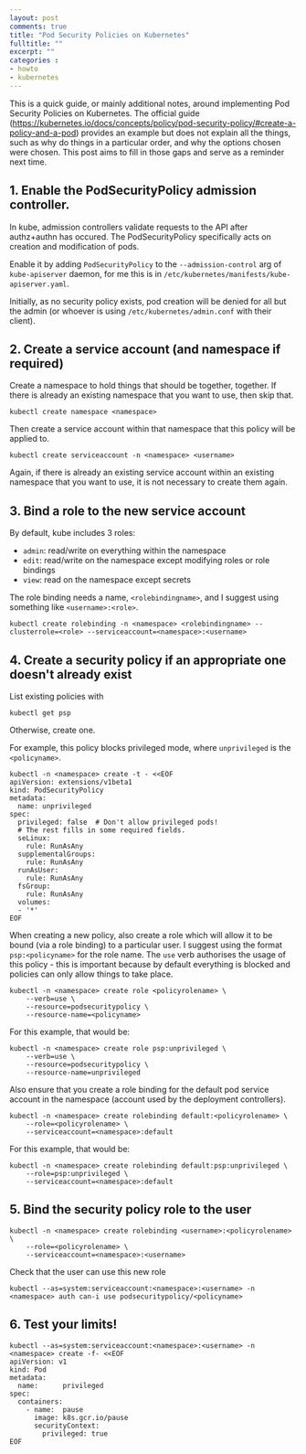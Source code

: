 ```yaml
---
layout: post
comments: true
title: "Pod Security Policies on Kubernetes"
fulltitle: ""
excerpt: ""
categories : 
- howto
- kubernetes
---
```


This is a quick guide, or mainly additional notes, around implementing Pod Security Policies on Kubernetes.
The official guide (https://kubernetes.io/docs/concepts/policy/pod-security-policy/#create-a-policy-and-a-pod) provides an example but does not explain all the things, such as why do things in a particular order, and why the options chosen were chosen.
This post aims to fill in those gaps and serve as a reminder next time.

## 1. Enable the PodSecurityPolicy admission controller.

In kube, admission controllers validate requests to the API after authz+authn has occured.
The PodSecurityPolicy specifically acts on creation and modification of pods.

Enable it by adding `PodSecurityPolicy` to the `--admission-control` arg of `kube-apiserver` daemon, for me this is in `/etc/kubernetes/manifests/kube-apiserver.yaml`.

Initially, as no security policy exists, pod creation will be denied for all but the admin (or whoever is using `/etc/kubernetes/admin.conf` with their client).

## 2. Create a service account (and namespace if required)

Create a namespace to hold things that should be together, together.
If there is already an existing namespace that you want to use, then skip that.

```
kubectl create namespace <namespace>
```

Then create a service account within that namespace that this policy will be applied to.

```
kubectl create serviceaccount -n <namespace> <username>
```

Again, if there is already an existing service account within an existing namespace that you want to use, it is not necessary to create them again.

## 3. Bind a role to the new service account

By default, kube includes 3 roles:

- `admin`: read/write on everything within the namespace
- `edit`: read/write on the namespace except modifying roles or role bindings
- `view`: read on the namespace except secrets

The role binding needs a name, `<rolebindingname>`, and I suggest using something like `<username>:<role>`.

```
kubectl create rolebinding -n <namespace> <rolebindingname> --clusterrole=<role> --serviceaccount=<namespace>:<username>
```

## 4. Create a security policy if an appropriate one doesn't already exist

List existing policies with

```
kubectl get psp
```

Otherwise, create one.

For example, this policy blocks privileged mode, where `unprivileged` is the `<policyname>`.

```
kubectl -n <namespace> create -t - <<EOF
apiVersion: extensions/v1beta1
kind: PodSecurityPolicy
metadata:
  name: unprivileged
spec:
  privileged: false  # Don't allow privileged pods!
  # The rest fills in some required fields.
  seLinux:
    rule: RunAsAny
  supplementalGroups:
    rule: RunAsAny
  runAsUser:
    rule: RunAsAny
  fsGroup:
    rule: RunAsAny
  volumes:
  - '*'
EOF
```

When creating a new policy, also create a role which will allow it to be bound (via a role binding) to a particular user. I suggest using the format `psp:<policyname>` for the role name.
The `use` verb authorises the usage of this policy - this is important because by default everything is blocked and policies can only allow things to take place.

```
kubectl -n <namespace> create role <policyrolename> \
    --verb=use \
    --resource=podsecuritypolicy \
    --resource-name=<policyname>
```

For this example, that would be:

```
kubectl -n <namespace> create role psp:unprivileged \
    --verb=use \
    --resource=podsecuritypolicy \
    --resource-name=unprivileged
```

Also ensure that you create a role binding for the default pod service account in the namespace (account used by the deployment controllers).

```
kubectl -n <namespace> create rolebinding default:<policyrolename> \
    --role=<policyrolename> \
    --serviceaccount=<namespace>:default
```

For this example, that would be:

```
kubectl -n <namespace> create rolebinding default:psp:unprivileged \
    --role=psp:unprivileged \
    --serviceaccount=<namespace>:default
```

## 5. Bind the security policy role to the user

```
kubectl -n <namespace> create rolebinding <username>:<policyrolename> \
    --role=<policyrolename> \
    --serviceaccount=<namespace>:<username>
```

Check that the user can use this new role

```
kubectl --as=system:serviceaccount:<namespace>:<username> -n <namespace> auth can-i use podsecuritypolicy/<policyname>
```

## 6. Test your limits!

```
kubectl --as=system:serviceaccount:<namespace>:<username> -n <namespace> create -f- <<EOF
apiVersion: v1
kind: Pod
metadata:
  name:      privileged
spec:
  containers:
    - name:  pause
      image: k8s.gcr.io/pause
      securityContext:
        privileged: true
EOF
```
